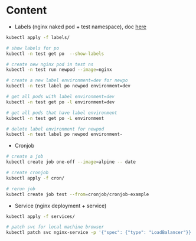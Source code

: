 # Content



* Labels (nginx naked pod + test namespace), doc [here](https://kubernetes.io/docs/reference/kubectl/generated/kubectl_label/)
```bash
kubectl apply -f labels/

# show labels for po
kubectl -n test get po  --show-labels

# create new nginx pod in test ns
kubectl -n test run newpod --image=nginx

# create a new label environment=dev for newpo
kubectl -n test label po newpod environment=dev

# get all pods with label environment=dev
kubectl -n test get po -l environment=dev

# get all pods that have label environment
kubectl -n test get po -L environment

# delete label environment for newpod
kubectl -n test label po newpod environment-
```

* Cronjob
```bash
# create a job
kubectl create job one-off --image=alpine -- date

# create cronjob
kubectl apply -f cron/

# rerun job
kubectl create job test --from=cronjob/cronjob-example
```

* Service (nginx deployment + service)
```bash
kubectl apply -f services/

# patch svc for local machine browser
kubectl patch svc nginx-service -p '{"spec": {"type": "LoadBalancer"}}'
```